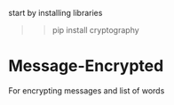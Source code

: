 start by installing libraries 
>> pip install cryptography

# Message-Encrypted
For encrypting messages and list of words
